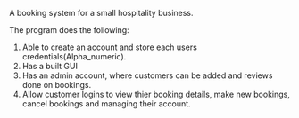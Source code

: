A booking system for a small hospitality business.

The program does the following:
 1. Able to create an account and store each users credentials(Alpha_numeric).
 2. Has a built GUI
 3. Has an admin account, where customers can be added and reviews done on bookings.
 4. Allow customer logins to view thier booking details, make new bookings, cancel bookings and managing their account. 
 
